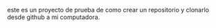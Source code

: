 este es un proyecto de prueba de como crear un repositorio y clonarlo desde github a mi computadora. 
